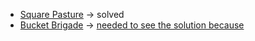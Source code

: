 - [Square Pasture](https://usaco.guide/groups/d7eYGfddXq3m2trXG2xt/post/ZkhTvlw0KgyHrqQ69LD1/problems/6Um3tsMWaQAc3WEOxliQ) -> solved
- [Bucket Brigade](https://usaco.guide/groups/d7eYGfddXq3m2trXG2xt/post/ZkhTvlw0KgyHrqQ69LD1/problems/9DHerbuWOcpwh1Yt6BZ1) -> [needed to see the solution because](https://github.com/AhVir/Notes/blob/main/usaco-guide-reason/Week-01.md#bucket-brigade)
